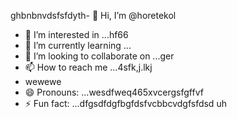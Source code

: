 ghbnbnvdsfsfdyth- 👋 Hi, I’m @horetekol
- 👀 I’m interested in ...hf66
- 🌱 I’m currently learning ...
- 💞️ I’m looking to collaborate on ...ger
- 📫 How to reach me ...4sfk,j.lkj
- wewewe
- 😄 Pronouns: ...wesdfweq465xvcergsfgffvf
- ⚡ Fun fact: ...dfgsdfdgfbgfdsfvcbbcvdgfsfdsd
uh
<!---tgrrt26223gbffg
horetekol/horetekol is a ✨ special ✨ repositorsdfy becssdasduse its `README.md` (thirtgs file) appears on your GitHub profile.
You can click the Preview link to take a look at your chan543ges.63fhghfgcbnegreqwewq
wer
